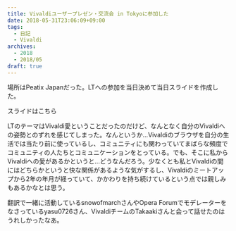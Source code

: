 ```yaml
---
title: Vivaldiユーザープレゼン・交流会 in Tokyoに参加した
date: 2018-05-31T23:06:09+09:00
tags:
  - 日記
  - Vivaldi
archives:
  - 2018
  - 2018/05
draft: true
---
```


場所はPeatix Japanだった。LTへの参加を当日決めて当日スライドを作成した。

スライドはこちら

LTのテーマはVivaldi愛ということだったのだけど、なんとなく自分のVivaldiへの姿勢とのずれを感じてしまった。なんというか…Vivaldiのブラウザを自分の生活では当たり前に使っているし、コミュニティにも関わっていてまばらな頻度でコミュニティの人たちとコミュニケーションをとっている。でも、そこに私からVivaldiへの愛があるかというと…どうなんだろう。少なくとも私とVivaldiの間にはどちらかというと快な関係があるような気がするし、Vivaldiのミートアップから2年の年月が経っていて、かかわりを持ち続けているという点では親しみもあるかなとは思う。

翻訳で一緒に活動しているsnowofmarchさんやOpera Forumでモデレーターをなさっているyasu0726さん、VivaldiチームのTakaakiさんと会って話せたのはうれしかったなあ。
